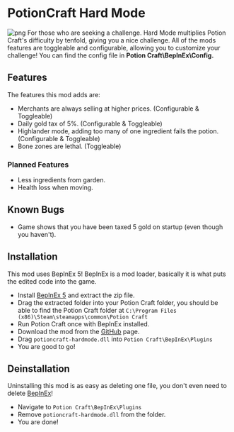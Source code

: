 # PotionCraft Hard Mode
![png](https://cdn.discordapp.com/attachments/895710238060216370/895752054323183646/Untitled_design_23.png)
For those who are seeking a challenge. Hard Mode multiplies Potion Craft's difficulty by tenfold, giving you a nice challenge. All of the mods features are toggleable and configurable, allowing you to customize your challenge! You can find the config file in **Potion Craft\BepInEx\Config.**
## Features
The features this mod adds are:
- Merchants are always selling at higher prices. (Configurable & Toggleable)
- Daily gold tax of 5%. (Configurable & Toggleable)
- Highlander mode, adding too many of one ingredient fails the potion. (Configurable & Toggleable)
- Bone zones are lethal. (Toggleable)
### Planned Features
- Less ingredients from garden.
- Health loss when moving. 
## Known Bugs
- Game shows that you have been taxed 5 gold on startup (even though you haven't).
## Installation
This mod uses BepInEx 5! BepInEx is a mod loader, basically it is what puts the edited code into the game.
- Install [BepInEx 5](https://github.com/BepInEx/BepInEx/releases) and extract the zip file.
- Drag the extracted folder into your Potion Craft folder, you should be able to find the Potion Craft folder at `C:\Program Files (x86)\Steam\steamapps\common\Potion Craft`
- Run Potion Craft once with BepInEx installed.
- Download the mod from the [GitHub](https://github.com/catgocri/HardMode/releases) page.
- Drag `potioncraft-hardmode.dll` into `Potion Craft\BepInEx\Plugins`
- You are good to go!
## Deinstallation
Uninstalling this mod is as easy as deleting one file, you don't even need to delete [BepInEx](https://github.com/BepInEx/BepInEx/releases)!
- Navigate to `Potion Craft\BepInEx\Plugins`
- Remove `potioncraft-hardmode.dll` from the folder.
- You are done!

